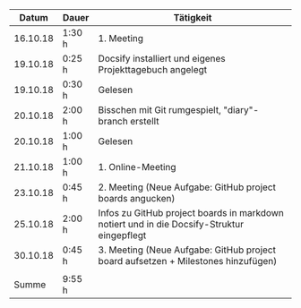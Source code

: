 Datum | Dauer | Tätigkeit
-------- | -------- | --------
16.10.18 | 1:30 h   | 1. Meeting
19.10.18 | 0:25 h   | Docsify installiert und eigenes Projekttagebuch angelegt
19.10.18 | 0:30 h   | Gelesen
20.10.18 | 2:00 h   | Bisschen mit Git rumgespielt, "diary"-branch erstellt
20.10.18 | 1:00 h   | Gelesen
21.10.18 | 1:00 h   | 1. Online-Meeting
23.10.18 | 0:45 h   | 2. Meeting (Neue Aufgabe: GitHub project boards angucken)
25.10.18 | 2:00 h   | Infos zu GitHub project boards in markdown notiert und in die Docsify-Struktur eingepflegt
30.10.18 | 0:45 h   | 3. Meeting (Neue Aufgabe: GitHub project board aufsetzen + Milestones hinzufügen)
 |   | 
Summe | 9:55 h  | 
